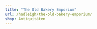 ```yaml
---
title: "The Old Bakery Emporium"
url: /hadleigh/the-old-bakery-emporium/
shop: Antiquitäten
---
```


